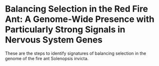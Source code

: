 # Balancing Selection in the Red Fire Ant: A Genome-Wide Presence with Particularly Strong Signals in Nervous System Genes
These are the steps to identify signatures of balancing selection in the genome of the fire ant </i>Solenopsis invicta</i>.
